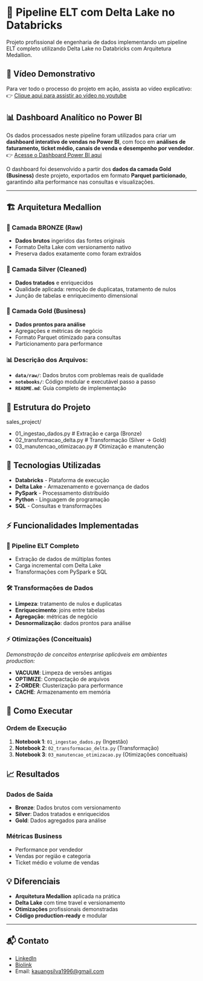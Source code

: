 # 🚀 Pipeline ELT com Delta Lake no Databricks

Projeto profissional de engenharia de dados implementando um pipeline ELT completo utilizando Delta Lake no Databricks com Arquitetura Medallion.

## 🎥 Vídeo Demonstrativo  
Para ver todo o processo do projeto em ação, assista ao vídeo explicativo:  
👉 [Clique aqui para assistir ao vídeo no youtube](https://www.youtube.com/watch?v=Ryu0ri_XC_M) 

## 📊 Dashboard Analítico no Power BI  
Os dados processados neste pipeline foram utilizados para criar um **dashboard interativo de vendas no Power BI**, com foco em **análises de faturamento, ticket médio, canais de venda e desempenho por vendedor**.  
👉 [Acesse o Dashboard Power BI aqui](https://link-do-dashboard-powerbi.com)  

O dashboard foi desenvolvido a partir dos **dados da camada Gold (Business)** deste projeto, exportados em formato **Parquet particionado**, garantindo alta performance nas consultas e visualizações.

---


## 🏗️ Arquitetura Medallion

### 🥉 Camada BRONZE (Raw)
- **Dados brutos** ingeridos das fontes originais
- Formato Delta Lake com versionamento nativo
- Preserva dados exatamente como foram extraídos

### 🥈 Camada Silver (Cleaned)  
- **Dados tratados** e enriquecidos
- Qualidade aplicada: remoção de duplicatas, tratamento de nulos
- Junção de tabelas e enriquecimento dimensional

### 🥇 Camada Gold (Business)
- **Dados prontos para análise**
- Agregações e métricas de negócio
- Formato Parquet otimizado para consultas
- Particionamento para performance


### 📊 Descrição dos Arquivos:

- **`data/raw/`**: Dados brutos com problemas reais de qualidade
- **`notebooks/`**: Código modular e executável passo a passo  
- **`README.md`**: Guia completo de implementação

## 📁 Estrutura do Projeto
sales_project/
* 01_ingestao_dados.py          # Extração e carga (Bronze)
* 02_transformacao_delta.py     # Transformação (Silver → Gold)  
* 03_manutencao_otimizacao.py   # Otimização e manutenção


## 🔧 Tecnologias Utilizadas

- **Databricks** - Plataforma de execução
- **Delta Lake** - Armazenamento e governança de dados
- **PySpark** - Processamento distribuído
- **Python** - Linguagem de programação
- **SQL** - Consultas e transformações

## ⚡ Funcionalidades Implementadas

### 🔄 Pipeline ELT Completo
- Extração de dados de múltiplas fontes
- Carga incremental com Delta Lake
- Transformações com PySpark e SQL

### 🛠️ Transformações de Dados
- **Limpeza**: tratamento de nulos e duplicatas
- **Enriquecimento**: joins entre tabelas
- **Agregação**: métricas de negócio
- **Desnormalização**: dados prontos para análise

### ⚡ Otimizações (Conceituais)
*Demonstração de conceitos enterprise aplicáveis em ambientes production:*
- **VACUUM**: Limpeza de versões antigas
- **OPTIMIZE**: Compactação de arquivos
- **Z-ORDER**: Clusterização para performance
- **CACHE**: Armazenamento em memória

## 🚀 Como Executar

### Ordem de Execução
1. **Notebook 1**: `01_ingestao_dados.py` (Ingestão)
2. **Notebook 2**: `02_transformacao_delta.py` (Transformação)
3. **Notebook 3**: `03_manutencao_otimizacao.py` (Otimizações conceituais)

## 📈 Resultados

### Dados de Saída
- **Bronze**: Dados brutos com versionamento
- **Silver**: Dados tratados e enriquecidos
- **Gold**: Dados agregados para análise

### Métricas Business
- Performance por vendedor
- Vendas por região e categoria
- Ticket médio e volume de vendas

## 💡 Diferenciais

- **Arquitetura Medallion** aplicada na prática
- **Delta Lake** com time travel e versionamento
- **Otimizações** profissionais demonstradas
- **Código production-ready** e modular

---

## 📬 Contato

- [LinkedIn](https://www.linkedin.com/in/kauansilva96/)
- [Biolink](https://biolink.website/socialKauanSilva)
- Email: kauangsilva1996@gmail.com
